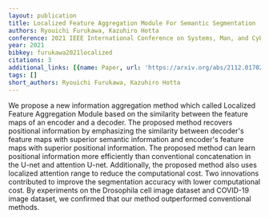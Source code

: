 ```yaml
---
layout: publication
title: Localized Feature Aggregation Module For Semantic Segmentation
authors: Ryouichi Furukawa, Kazuhiro Hotta
conference: 2021 IEEE International Conference on Systems, Man, and Cybernetics (SMC)
year: 2021
bibkey: furukawa2021localized
citations: 3
additional_links: [{name: Paper, url: 'https://arxiv.org/abs/2112.01702'}]
tags: []
short_authors: Ryouichi Furukawa, Kazuhiro Hotta
---
```

We propose a new information aggregation method which called Localized
Feature Aggregation Module based on the similarity between the feature maps of
an encoder and a decoder. The proposed method recovers positional information
by emphasizing the similarity between decoder's feature maps with superior
semantic information and encoder's feature maps with superior positional
information. The proposed method can learn positional information more
efficiently than conventional concatenation in the U-net and attention U-net.
Additionally, the proposed method also uses localized attention range to reduce
the computational cost. Two innovations contributed to improve the segmentation
accuracy with lower computational cost. By experiments on the Drosophila cell
image dataset and COVID-19 image dataset, we confirmed that our method
outperformed conventional methods.